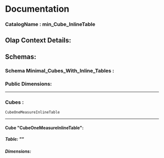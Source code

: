 # Documentation
### CatalogName : min_Cube_InlineTable
## Olap Context Details:
## Schemas:
### Schema Minimal_Cubes_With_Inline_Tables : 
### Public Dimensions:

    

---
### Cubes :

    CubeOneMeasureInlineTable

---
#### Cube "CubeOneMeasureInlineTable":

    

##### Table: ""

##### Dimensions:
